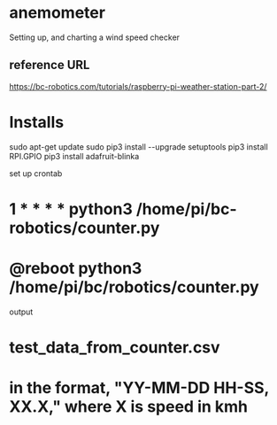 # anemometer
Setting up, and charting a wind speed checker

## reference URL
https://bc-robotics.com/tutorials/raspberry-pi-weather-station-part-2/


# Installs

sudo apt-get update
sudo pip3 install --upgrade setuptools
pip3 install RPI.GPIO
pip3 install adafruit-blinka

set up crontab
# 1 * * * * python3 /home/pi/bc-robotics/counter.py

# @reboot python3 /home/pi/bc/robotics/counter.py

 output
# test_data_from_counter.csv
# in the format, "YY-MM-DD HH-SS, XX.X," where X is speed in kmh